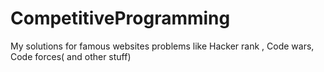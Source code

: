 # CompetitiveProgramming
My solutions for famous websites problems like Hacker rank , Code wars, Code forces( and other stuff)
